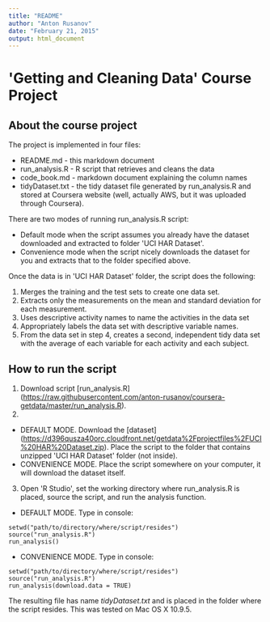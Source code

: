 ```yaml
---
title: "README"
author: "Anton Rusanov"
date: "February 21, 2015"
output: html_document
---
```


# 'Getting and Cleaning Data' Course Project

## About the course project
The project is implemented in four files:
* README.md - this markdown document
* run_analysis.R - R script that retrieves and cleans the data
* code_book.md - markdown document explaining the column names
* tidyDataset.txt - the tidy dataset file generated by run_analysis.R and stored at Coursera website (well, actually AWS, but it was uploaded through Coursera).

There are two modes of running run_analysis.R script:
- Default mode when the script assumes you already have the dataset downloaded and extracted to folder 'UCI HAR Dataset'. 
- Convenience mode when the script nicely downloads the dataset for you and extracts that to the folder specified above.

Once the data is in 'UCI HAR Dataset' folder, the script does the following:
1. Merges the training and the test sets to create one data set.
2. Extracts only the measurements on the mean and standard deviation for each measurement. 
3. Uses descriptive activity names to name the activities in the data set
4. Appropriately labels the data set with descriptive variable names. 
5. From the data set in step 4, creates a second, independent tidy data set with the average of each variable for each activity and each subject.

## How to run the script
1. Download script [run_analysis.R] (https://raw.githubusercontent.com/anton-rusanov/coursera-getdata/master/run_analysis.R).
2. 
* DEFAULT MODE. Download the [dataset] (https://d396qusza40orc.cloudfront.net/getdata%2Fprojectfiles%2FUCI%20HAR%20Dataset.zip). Place the script to the folder that contains unzipped 'UCI HAR Dataset' folder (not inside).
* CONVENIENCE MODE. Place the script somewhere on your computer, it will download the dataset itself.
3. Open 'R Studio', set the working directory where run_analysis.R is placed, source the script, and run the analysis function. 
* DEFAULT MODE. 
Type in console:
```
setwd("path/to/directory/where/script/resides")
source("run_analysis.R")
run_analysis()
```
* CONVENIENCE MODE. 
Type in console:
```
setwd("path/to/directory/where/script/resides")
source("run_analysis.R")
run_analysis(download.data = TRUE)
```

The resulting file has name *tidyDataset.txt* and is placed in the folder where the script resides.
This was tested on Mac OS X 10.9.5.